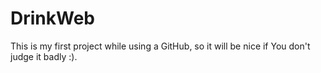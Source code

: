 # DrinkWeb
This is my first project while using a GitHub, so it will be nice if You don't judge it badly :).
